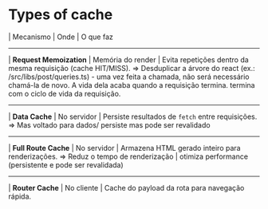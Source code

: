 # Types of cache

| Mecanismo               | Onde              | O que faz

--------------------------------------------------------------------------------

| **Request Memoization** | Memória do render | Evita repetições dentro da mesma
                                                requisição (cache HIT/MISS).
 => Desduplicar a árvore do react (ex.: /src/libs/post/queries.ts) - uma vez
 feita a chamada, não será necessário chamá-la de novo. A vida dela acaba quando
 a requisição termina. termina com o ciclo de vida da requisição.

--------------------------------------------------------------------------------

| **Data Cache**          | No servidor       | Persiste resultados de `fetch`
                                                entre requisições.
 => Mas voltado para dados/ persiste mas pode ser revalidado

--------------------------------------------------------------------------------

| **Full Route Cache**    | No servidor       | Armazena HTML gerado inteiro
                                                para renderizações.
 => Reduz o tempo de renderização | otimiza performance (persistente e pode ser
 revalidada)

--------------------------------------------------------------------------------

| **Router Cache**        | No cliente        | Cache do payload da rota para
                                                navegação rápida.

